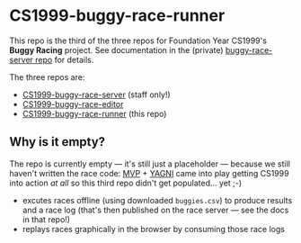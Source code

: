 # CS1999-buggy-race-runner

This repo is the third of the three repos for Foundation Year CS1999's **Buggy Racing** project.
See documentation in the (private)
[buggy-race-server repo](https://github.com/RHUL-CS-Projects/CS1999-buggy-race-server)
for details.

The three repos are:

* [CS1999-buggy-race-server](https://github.com/RHUL-CS-Projects/CS1999-buggy-race-server) (staff only!)
* [CS1999-buggy-race-editor](https://github.com/RHUL-CS-Projects/CS1999-buggy-race-editor)
* [CS1999-buggy-race-runner](https://github.com/RHUL-CS-Projects/CS1999-buggy-race-runner) (this repo)

## Why is it empty?

The repo is currently empty — it's still just a placeholder — because we still haven't
written the race code:
[MVP](https://en.wikipedia.org/wiki/Minimum_viable_product) + 
[YAGNI](https://en.wikipedia.org/wiki/You_aren't_gonna_need_it)
came into play getting CS1999 into action _at all_ so this third repo didn't get populated... yet ;-)

* excutes races offline (using downloaded `buggies.csv`) to produce results and a race log
  (that's then published on the race server — see the docs in that repo!)
* replays races graphically in the browser by consuming those race logs


